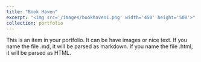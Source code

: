 ```yaml
---
title: "Book Haven"
excerpt: "<img src='/images/bookhaven1.png' width='450' height='500'>"
collection: portfolio
---
```


This is an item in your portfolio. It can be have images or nice text. If you name the file .md, it will be parsed as markdown. If you name the file .html, it will be parsed as HTML. 

